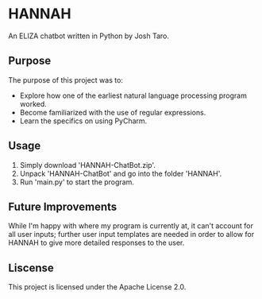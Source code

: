 # HANNAH
An ELIZA chatbot written in Python by Josh Taro.

## Purpose
The purpose of this project was to:
- Explore how one of the earliest natural language processing program worked.
- Become familiarized with the use of regular expressions.
- Learn the specifics on using PyCharm.

## Usage
1. Simply download 'HANNAH-ChatBot.zip'.
2. Unpack 'HANNAH-ChatBot' and go into the folder 'HANNAH'.
3. Run 'main.py' to start the program.

## Future Improvements
While I'm happy with where my program is currently at, it can't account for all user inputs; further user input templates are needed in order to allow for HANNAH to give more detailed responses to the user.

## Liscense
This project is licensed under the Apache License 2.0.
